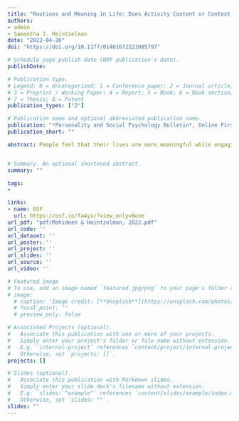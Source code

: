```yaml
---
title: "Routines and Meaning in Life: Does Activity Content or Context Matter?"
authors: 
- admin
- Samantha J. Heintzelman
date: "2022-04-26"
doi: "https://doi.org/10.1177/01461672221085797"

# Schedule page publish date (NOT publication's date).
publishDate: 

# Publication type.
# Legend: 0 = Uncategorized; 1 = Conference paper; 2 = Journal article;
# 3 = Preprint / Working Paper; 4 = Report; 5 = Book; 6 = Book section;
# 7 = Thesis; 8 = Patent
publication_types: ["2"]

# Publication name and optional abbreviated publication name.
publication: "*Personality and Social Psychology Bulletin*, Online First"
publication_short: ""

abstract: People feel that their lives are more meaningful while engaging in behaviors more closely aligned with their routines. Does the behavioral content of these routines and the contextual factors surrounding their enactment matter for this relationship? In two experience sampling studies (N = 93, 1,512 episodes; N = 97, 1,629 episodes), we test whether the relationship between routines and meaning in life (MIL) depends on the content of the activities. We found that the degree to which one’s current activity is a routine positively related to momentary MIL beyond other meaningful features (e.g., relationships, goals, prosociality) of that activity. We conducted Study 2 in the context of mass routine disruptions of the COVID-19 pandemic. We found even stronger relationships between routine enactment and concurrent MIL in this context which held controlling for factors, including perceived chaos, mood, and anxiety. These findings suggest that routines uniquely relate to MIL, beyond the meaningfulness of their content and across contexts.


# Summary. An optional shortened abstract.
summary: ""

tags:
- 

links: 
- name: OSF
  url: https://osf.io/fa4yx/?view_only=None
url_pdf: "pdf/Mohideen & Heintzelman, 2022.pdf"
url_code: ''
url_dataset: ''
url_poster: ''
url_project: ''
url_slides: ''
url_source: ''
url_video: ''

# Featured image
# To use, add an image named `featured.jpg/png` to your page's folder and uncomment lines below 
# image:
  # caption: 'Image credit: [**Unsplash**](https://unsplash.com/photos/s9CC2SKySJM)'
  # focal_point: ""
  # preview_only: false

# Associated Projects (optional).
#   Associate this publication with one or more of your projects.
#   Simply enter your project's folder or file name without extension.
#   E.g. `internal-project` references `content/project/internal-project/index.md`.
#   Otherwise, set `projects: []`.
projects: []

# Slides (optional).
#   Associate this publication with Markdown slides.
#   Simply enter your slide deck's filename without extension.
#   E.g. `slides: "example"` references `content/slides/example/index.md`.
#   Otherwise, set `slides: ""`.
slides: ""
---
```



